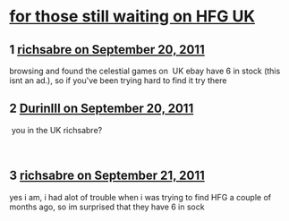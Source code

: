# [for those still waiting on HFG UK](https://community.fantasyflightgames.com/topic/53453-for-those-still-waiting-on-hfg-uk/)

## 1 [richsabre on September 20, 2011](https://community.fantasyflightgames.com/topic/53453-for-those-still-waiting-on-hfg-uk/?do=findComment&comment=530772)

browsing and found the celestial games on  UK ebay have 6 in stock (this isnt an ad.), so if you've been trying hard to find it try there

## 2 [DurinIII on September 20, 2011](https://community.fantasyflightgames.com/topic/53453-for-those-still-waiting-on-hfg-uk/?do=findComment&comment=530788)

 you in the UK richsabre?

 

## 3 [richsabre on September 21, 2011](https://community.fantasyflightgames.com/topic/53453-for-those-still-waiting-on-hfg-uk/?do=findComment&comment=531050)

yes i am, i had alot of trouble when i was trying to find HFG a couple of months ago, so im surprised that they have 6 in sock


